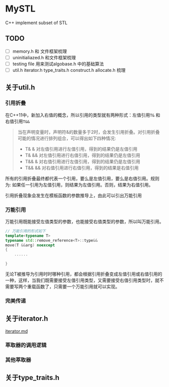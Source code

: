 # MySTL
C++ implement subset of STL

## TODO

- [ ] memory.h 和 文件框架梳理
- [ ] uninitialiazed.h 和文件框架梳理
- [ ] testing file 用来测试algobase.h 中的基础算法
- [ ] util.h iterator.h type_traits.h construct.h allocate.h 梳理

## 关于util.h       


### 引用折叠

在C++11中，新加入右值的概念，所以引用的类型就有两种形式：左值引用`T&` 和 右值引用`T&&`

> 当在声明变量时，声明符&的数量多于2时，会发生引用折叠。对引用折叠可能的情况进行排列组合，可以得出如下四种情况:
>
> * T& & 			对左值引用进行左值引用，得到的结果仍是左值引用
> * T& && 	     对左值引用进行右值引用，得到的结果仍是左值引用
> * T&& &          对右值引用进行左值引用，得到的结果仍是左值引用
> * T&& &&       对右值引用进行右值引用，得到的结果是右值引用

所有的引用折叠最终都代表一个引用，要么是左值引用，要么是右值引用。规则为: 如果任一引用为左值引用，则结果为左值引用。否则，结果为右值引用。

引用折叠现象会发生在模板函数的参数推导上，由此可以引出万能引用

### 万能引用

万能引用既能接受左值类型的参数，也能接受右值类型的参数，所以叫万能引用。

~~~C++
// 万能引用的形式如下
template<typename T>
typename std::remove_reference<T>::type&&
move(T &&arg) noexcept
{
    ......
        
}
~~~

无论T被推导为引用时时哪种引用，都会根据引用折叠变成左值引用或右值引用的一种，这样，当我们既需要接受左值引用类型，又需要接受右值引用类型时，就不需要写两个重载函数了，只需要一个万能引用就可以实现。

### 完美传递



## 关于iterator.h

[iterator.md](./iterator.md)

### 萃取器的调用逻辑

### 其他萃取器

## 关于type_traits.h